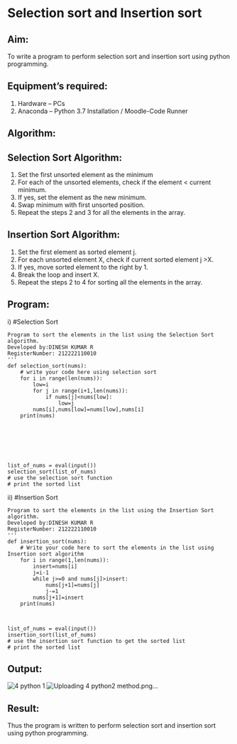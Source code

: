 # Selection sort and Insertion sort

## Aim:

To write a program to perform selection sort and insertion sort using python programming.

## Equipment’s required:

1.	Hardware – PCs
2.	Anaconda – Python 3.7 Installation / Moodle-Code Runner

## Algorithm:

## Selection Sort Algorithm:

1.	Set the first unsorted element as the minimum
2.	For each of the unsorted elements, check if the element < current minimum.
3.	If yes, set the element as the new minimum.
4.	Swap minimum with first unsorted position.
5.	Repeat the steps 2 and 3 for all the elements in the array.

## Insertion Sort Algorithm:

1.	Set the first element as sorted element j.
2.	For each unsorted element X, check if current sorted element j >X.
3.	If yes, move sorted element to the right by 1.
4.	Break the loop and insert X.
5.	Repeat the steps 2 to 4 for sorting all the elements in the array.

## Program:

i)	#Selection Sort
```
Program to sort the elements in the list using the Selection Sort algorithm.
Developed by:DINESH KUMAR R
RegisterNumber: 212222110010
'''
def selection_sort(nums):
    # write your code here using selection sort
    for i in range(len(nums)):
        low=i
        for j in range(i+1,len(nums)):
            if nums[j]<nums[low]:
                low=j
        nums[i],nums[low]=nums[low],nums[i]
    print(nums)


    
    
    
    
    
list_of_nums = eval(input())
selection_sort(list_of_nums)
# use the selection sort function
# print the sorted list
```
ii)	#Insertion Sort
```
Program to sort the elements in the list using the Insertion Sort algorithm.
Developed by:DINESH KUMAR R
RegisterNumber: 212222110010        
'''
def insertion_sort(nums):
    # Write your code here to sort the elements in the list using Insertion sort algorithm
    for i in range(1,len(nums)):
        insert=nums[i]
        j=i-1
        while j>=0 and nums[j]>insert:
            nums[j+1]=nums[j]
            j-=1
        nums[j+1]=insert
    print(nums)
    
    
    
list_of_nums = eval(input())
insertion_sort(list_of_nums)
# use the insertion sort function to get the sorted list
# print the sorted list
```

## Output:
![4 python 1](https://github.com/DINESH18032004/Sorting-Algorithm/assets/119477784/40c79de6-e23c-4d17-9104-755d5cf4bc21)
![Uploading 4 python2 method.png…]()

## Result:
Thus the program is written to perform selection sort and insertion sort using python programming.

